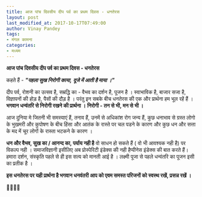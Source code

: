 ```yaml
---
title: आज पांच दिवसीय दीप पर्व का प्रथम दिवस - धनतेरस
layout: post
last_modified_at: 2017-10-17T07:49:00
author: Vinay Pandey
tags:
- मंगल कामना
categories:
- मध्यम
---
```

**आज पांच दिवसीय दीप पर्व का प्रथम दिवस - धनतेरस**

कहते हैं -
***"पहला सुख निरोगी काया,***
***दूजे में आती है माया ।"***

दीप पर्व, रोशनी का उत्सव है, सम्रद्धि का - वैभव का दर्शन है, पूजन है । स्वाभाविक है, बाजार सजा है, विज्ञापनों की होड़ है, पैसों की दौड़ है । 
परंतु इन सबके बीच धनतेरस की एक और प्रार्थना हम भूल रहें हैं । **भगवान धन्वंतरि से निरोगी रखने की प्रार्थना ।**
**निरोगी - तन से भी, मन से भी ।** 

आज दुनिया मे जितनी भी समस्याएं हैं, तनाव हैं, उनमें से अधिकांश रोग जन्य हैं, कुछ धनाभाव से ग्रस्त लोगो के भुखमरी और कुपोषण के बीच हिंसा और आतंक के रास्ते पर चल पडने के कारण और कुछ धन और सत्ता के मद में चूर लोगों के रास्ता भटकने के कारण । 

**धन और वैभव, सुख का / आनन्द का, पर्याय नही है** वो साधन हो सकते हैं ( वो भी आवश्यक नही है) पर विकल्प नही । समाजविज्ञानी इसीलिए अब प्रोस्पेरिटी इंडेक्स की नही हैप्पीनेस इंडेक्स की बात करते हैं। हमारा दर्शन, संस्कृति पहले से ही इस सत्य को मानती आई है । लक्ष्मी पूजा से पहले धन्वंतरि  का पूजन इसी का प्रतीक है । 

**इस धनतेरस पर यही प्रार्थना है भगवान धनवंतरी आप को एवम समस्त परिजनों को स्वस्थ रखें, प्रसन्न रखें ।**

🙏🌷🌷🙏


